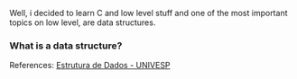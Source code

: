 Well, i decided to learn C and low level stuff and one of the most important topics on low level, are data structures. 

### What is a data structure?


References: [Estrutura de Dados - UNIVESP](https://www.youtube.com/watch?v=y0B-vQI6Tiw&list=PLxI8Can9yAHf8k8LrUePyj0y3lLpigGcl&index=28) 
